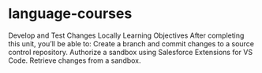 # language-courses
Develop and Test Changes Locally Learning Objectives After completing this unit, you’ll be able to:  Create a branch and commit changes to a source control repository. Authorize a sandbox using Salesforce Extensions for VS Code. Retrieve changes from a sandbox.
